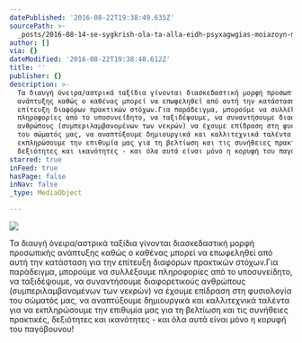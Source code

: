 ```yaml
---
datePublished: '2016-08-22T19:38:49.635Z'
sourcePath: >-
  _posts/2016-08-14-se-sygkrish-ola-ta-alla-eidh-psyxagwgias-moiazoyn-me-paidiko.md
author: []
via: {}
dateModified: '2016-08-22T19:38:48.612Z'
title: ''
publisher: {}
description: >-
  Τα διαυγή όνειρα/αστρικά ταξίδια γίνονται διασκεδαστική μορφή προσωπικής
  ανάπτυξης καθώς ο καθένας μπορεί να επωφεληθεί από αυτή την κατάσταση για την
  επίτευξη διαφόρων πρακτικών στόχων.Για παράδειγμα, μπορούμε να συλλέξουμε
  πληροφορίες από το υποσυνείδητο, να ταξιδέψουμε, να συναντήσουμε διαφορετικούς
  ανθρώπους (συμπεριλαμβανομένων των νεκρών) να έχουμε επίδραση στη φυσιολογία
  του σώματός μας, να αναπτύξουμε δημιουργικά και καλλιτεχνικά ταλέντα για να
  εκπληρώσουμε την επιθυμία μας για τη βελτίωση και τις συνήθειες πρακτικές,
  δεξιότητες και ικανότητες - και όλα αυτά είναι μόνο η κορυφή του παγόβουνου!
starred: true
inFeed: true
hasPage: false
inNav: false
_type: MediaObject

---
```

![](https://the-grid-user-content.s3-us-west-2.amazonaws.com/d67187f0-ab79-45bb-9548-50460287baee.jpg)

Τα διαυγή όνειρα/αστρικά ταξίδια γίνονται διασκεδαστική μορφή προσωπικής ανάπτυξης καθώς ο καθένας μπορεί να επωφεληθεί από αυτή την κατάσταση για την επίτευξη διαφόρων πρακτικών στόχων.Για παράδειγμα, μπορούμε να συλλέξουμε πληροφορίες από το υποσυνείδητο, να ταξιδέψουμε, να συναντήσουμε διαφορετικούς ανθρώπους (συμπεριλαμβανομένων των νεκρών) να έχουμε επίδραση στη φυσιολογία του σώματός μας, να αναπτύξουμε δημιουργικά και καλλιτεχνικά ταλέντα για να εκπληρώσουμε την επιθυμία μας για τη βελτίωση και τις συνήθειες πρακτικές, δεξιότητες και ικανότητες - και όλα αυτά είναι μόνο η κορυφή του παγόβουνου!